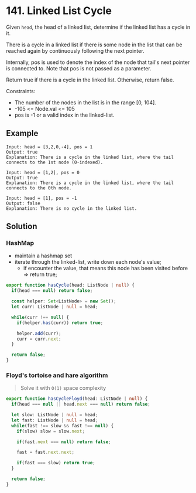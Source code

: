 # 141. Linked List Cycle
Given `head`, the head of a linked list, determine if the linked list has a cycle in it.

There is a cycle in a linked list if there is some node in the list that can be reached again by continuously following the next pointer. 

Internally, pos is used to denote the index of the node that tail's next pointer is connected to. Note that pos is not passed as a parameter.

Return true if there is a cycle in the linked list. Otherwise, return false.

Constraints:

* The number of the nodes in the list is in the range [0, 104].
* -105 <= Node.val <= 105
* pos is -1 or a valid index in the linked-list.

## Example

```
Input: head = [3,2,0,-4], pos = 1
Output: true
Explanation: There is a cycle in the linked list, where the tail connects to the 1st node (0-indexed).
```

```
Input: head = [1,2], pos = 0
Output: true
Explanation: There is a cycle in the linked list, where the tail connects to the 0th node.
```

```
Input: head = [1], pos = -1
Output: false
Explanation: There is no cycle in the linked list.
```


## Solution

### HashMap
* maintain a hashmap set
* iterate through the linked-list, write down each node's value; 
  * if encounter the value, that means this node has been visited before => return true;

```ts
export function hasCycle(head: ListNode | null) {
  if(head === null) return false;

  const helper: Set<ListNode> = new Set();
  let curr: ListNode | null = head;

  while(curr !== null) {
    if(helper.has(curr)) return true;

    helper.add(curr);
    curr = curr.next;
  }

  return false;
}
```

### Floyd's tortoise and hare algorithm

> Solve it with `O(1)` space complexity

```ts
export function hasCycleFloyd(head: ListNode | null) {
  if(head === null || head.next === null) return false;

  let slow: ListNode | null = head;
  let fast: ListNode | null = head;
  while(fast !== slow && fast !== null) {
    if(slow) slow = slow.next;

    if(fast.next === null) return false;

    fast = fast.next.next;

    if(fast === slow) return true;
  }

  return false;
}
```

